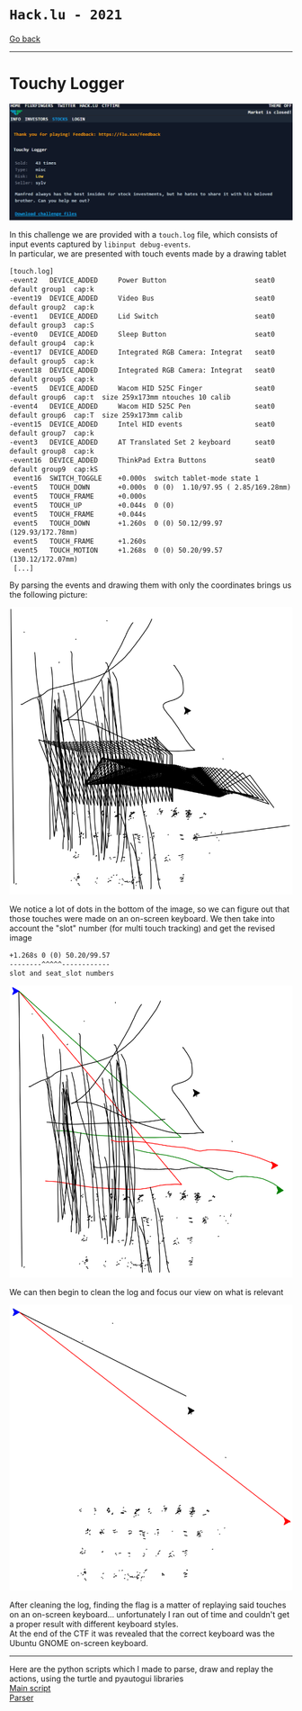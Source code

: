 # `Hack.lu - 2021`
[Go back](../README.md)<hr/>
# Touchy Logger

![challenge](13-touchy-logger.png)

In this challenge we are provided with a `touch.log` file, which consists of input events captured by `libinput debug-events`.<br>
In particular, we are presented with touch events made by a drawing tablet

```
[touch.log]
-event2   DEVICE_ADDED     Power Button                      seat0 default group1  cap:k
-event19  DEVICE_ADDED     Video Bus                         seat0 default group2  cap:k
-event1   DEVICE_ADDED     Lid Switch                        seat0 default group3  cap:S
-event0   DEVICE_ADDED     Sleep Button                      seat0 default group4  cap:k
-event17  DEVICE_ADDED     Integrated RGB Camera: Integrat   seat0 default group5  cap:k
-event18  DEVICE_ADDED     Integrated RGB Camera: Integrat   seat0 default group5  cap:k
-event5   DEVICE_ADDED     Wacom HID 525C Finger             seat0 default group6  cap:t  size 259x173mm ntouches 10 calib
-event4   DEVICE_ADDED     Wacom HID 525C Pen                seat0 default group6  cap:T  size 259x173mm calib
-event15  DEVICE_ADDED     Intel HID events                  seat0 default group7  cap:k
-event3   DEVICE_ADDED     AT Translated Set 2 keyboard      seat0 default group8  cap:k
-event16  DEVICE_ADDED     ThinkPad Extra Buttons            seat0 default group9  cap:kS
 event16  SWITCH_TOGGLE    +0.000s	switch tablet-mode state 1
-event5   TOUCH_DOWN       +0.000s	0 (0)  1.10/97.95 ( 2.85/169.28mm)
 event5   TOUCH_FRAME      +0.000s	
 event5   TOUCH_UP         +0.044s	0 (0)
 event5   TOUCH_FRAME      +0.044s	
 event5   TOUCH_DOWN       +1.260s	0 (0) 50.12/99.97 (129.93/172.78mm)
 event5   TOUCH_FRAME      +1.260s	
 event5   TOUCH_MOTION     +1.268s	0 (0) 50.20/99.57 (130.12/172.07mm)
 [...]
```

By parsing the events and drawing them with only the coordinates brings us the following picture:

![touch-single](touch-single.png)

We notice a lot of dots in the bottom of the image, so we can figure out that those touches were made on an on-screen keyboard.
We then take into account the "slot" number (for multi touch tracking) and get the revised image

```
+1.268s	0 (0) 50.20/99.57
--------^^^^^------------
slot and seat_slot numbers
```

![touch-multi](touch-multi.png)


We can then begin to clean the log and focus our view on what is relevant

![touch-mod4](touch-mod4.png)

After cleaning the log, finding the flag is a matter of replaying said touches on an on-screen keyboard...
unfortunately I ran out of time and couldn't get a proper result with different keyboard styles.<br>
At the end of the CTF it was revealed that the correct keyboard was the Ubuntu GNOME on-screen keyboard.
<br><hr/>
Here are the python scripts which I made to parse, draw and replay the actions, using the turtle and pyautogui libraries<br>
[Main script](drawreplaytouchy.py)<br>
[Parser](mytouchylib.py)
